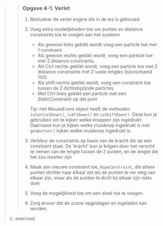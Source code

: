 >> ### Opgave 4-1. Verlet
>>
>> 1. Bestudeer de verlet engine die in de les is gebouwd
>>
>> 2. Voeg extra modelijkheden toe om punten en distance constraints toe te voegen aan het systeem
>>    - Als gewoon links geklikt wordt voeg een particle toe met 1 constraint
>>    - Als gewoon rechts geklikt wordt, voeg een particle toe met 2 distance constraints.
>>    - Als Ctrl-rechts geklikt wordt, voeg een particle toe met 2 distance constraints met 2 vaste lengtes (bijvoorbeeld 100)
>>    - Als shift-rechts geklikt wordt, voeg een constraint toe tussen de 2 dichtsbijzijnde particles
>>    - Met Ctrl-links geklikt een particle met een StaticConstraint op dat punt
>>
>>    Tip: Het MouseEvent object heeft de methoden `isControlDown()`, `isAltDown()` en `isShiftDown()`. Deze kun je gebruiken om te kijken welke knoppen zijn ingedrukt. Daarnaast kun je kijken welke muisknop ingedrukt is met `getButton()` kijken welke muisknop ingedrukt is.
>> 3. Verkleur de constraints op basis van de kracht die op een constraint staat. De 'kracht' kun je krijgen door het verschil te nemen van de lengte tussen de 2 punten, en de lengte die het zou moeten zijn
>>
>> 4. Maak een nieuwe constraint toe, `RopeConstraint`, die alleen punten dichter naar elkaar zet als de punten te ver weg van elkaar zijn, maar als de punten te dicht bij elkaar zijn niets doet
>>
>> 5. Voeg de mogelijkheid toe om een doek toe te voegen.
>>
>> 6. Zorg ervoor dat de scene opgeslagen en ingeladen kan worden.
>>
>{: .exercise}